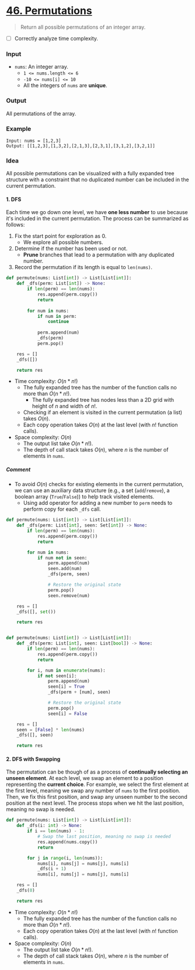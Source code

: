 # [46. Permutations](https://leetcode.com/problems/permutations/)
> Return all possible permutations of an integer array.

* [ ] Correctly analyze time complexity.
### Input
* `nums`: An integer array.
	* `1 <= nums.length <= 6`
	* `-10 <= nums[i] <= 10`
	* All the integers of `nums` are **unique**.
### Output
All permutations of the array.
### Example
```
Input: nums = [1,2,3]
Output: [[1,2,3],[1,3,2],[2,1,3],[2,3,1],[3,1,2],[3,2,1]]
```
### Idea
All possible permutations can be visualized with a fully expanded tree structure with a constraint that no duplicated number can be included in the current permutation.
#### 1. DFS
Each time we go down one level, we have **one less number** to use because it's included in the current permutation. The process can be summarized as follows:
1. Fix the start point for exploration as 0.
	* We explore all possible numbers.
2. Determine if the number has been used or not.
	* **Prune** branches that lead to a permutation with any duplicated number.
3. Record the permutation if its length is equal to `len(nums)`.
```python
def permute(nums: List[int]) -> List[List[int]]:
    def _dfs(perm: List[int]) -> None:
        if len(perm) == len(nums):
            res.append(perm.copy())
            return
        
        for num in nums:
            if num in perm:
                continue
            
            perm.append(num)
            _dfs(perm)
            perm.pop()

    res = []
    _dfs([])

    return res 
```
* Time complexity: $O(n * n!)$
	* The fully expanded tree has the number of the function calls no more than $O(n * n!)$.
		* The fully expanded tree has nodes less than a 2D grid with height of $n$ and width of $n!$.
	* Checking if an element is visited in the current permutation (a list) takes $O(n)$.
	* Each copy operation takes $O(n)$ at the last level (with $n!$ function calls).
* Space complexity: $O(n)$
	* The output list take $O(n * n!)$.
	* The depth of call stack takes $O(n)$, where $n$ is the number of elements in `nums`.
##### Comment
* To avoid $O(n)$ checks for existing elements in the current permutation, we can use an auxiliary data structure (e.g., a set (`add`/`remove`), a boolean array (`True`/`False`)) to help track visited elements.
	* Using add operator for adding a new number to `perm` needs to perform copy for each `_dfs` call.
```python
def permute(nums: List[int]) -> List[List[int]]:
    def _dfs(perm: List[int], seen: Set[int]) -> None:
        if len(perm) == len(nums):
            res.append(perm.copy())
            return

        for num in nums:
            if num not in seen:
                perm.append(num)
                seen.add(num)
                _dfs(perm, seen)

                # Restore the original state
                perm.pop()
                seen.remove(num)

    res = []
    _dfs([], set())

    return res


def permute(nums: List[int]) -> List[List[int]]:
    def _dfs(perm: List[int], seen: List[bool]) -> None:
        if len(perm) == len(nums):
            res.append(perm.copy())
            return

        for i, num in enumerate(nums):
            if not seen[i]:
                perm.append(num)
                seen[i] = True
                _dfs(perm + [num], seen)

                # Restore the original state
                perm.pop()
                seen[i] = False

    res = []
    seen = [False] * len(nums)
    _dfs([], seen)

    return res
```
#### 2. DFS with Swapping
The permutation can be though of as a process of **continually selecting an unseen element**. At each level, we swap an element to a position representing the **current choice**. For example, we select the first element at the first level, meaning we swap any number of `nums` to the first position. Then, we fix this first position, and swap any unseen number to the second position at the next level. The process stops when we hit the last position, meaning no swap is needed.
```python
def permute(nums: List[int]) -> List[List[int]]:
    def _dfs(i: int) -> None:
        if i == len(nums) - 1:
            # Swap the last position, meaning no swap is needed
            res.append(nums.copy())
            return

        for j in range(i, len(nums)):
            nums[i], nums[j] = nums[j], nums[i]
            _dfs(i + 1)
            nums[i], nums[j] = nums[j], nums[i]

    res = []
    _dfs(0)

    return res
```
* Time complexity: $O(n * n!)$
	* The fully expanded tree has the number of the function calls no more than $O(n * n!)$.
	* Each copy operation takes $O(n)$ at the last level (with $n!$ function calls).
* Space complexity: $O(n)$
	* The output list take $O(n * n!)$.
	* The depth of call stack takes $O(n)$, where $n$ is the number of elements in `nums`.